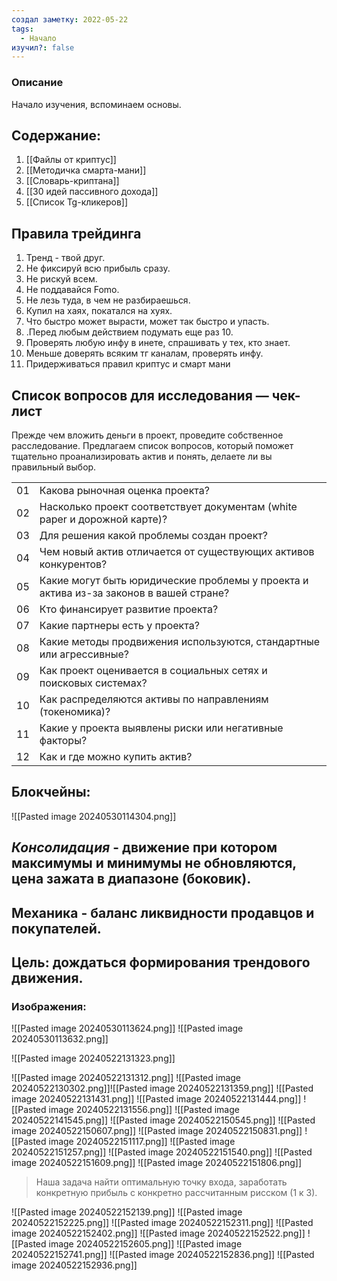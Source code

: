 ```yaml
---
создал заметку: 2022-05-22
tags:
  - Начало
изучил?: false
---
```

### Описание
Начало изучения, вспоминаем основы.

## Содержание:
1. [[Файлы от криптус]]
2. [[Методичка смарта-мани]]
3. [[Словарь-криптана]]
4. [[30 идей пассивного дохода]]
5. [[Список Tg-кликеров]]

## Правила трейдинга
1. Тренд - твой друг.
2. Не фиксируй всю прибыль сразу.
3. Не рискуй всем.
4. Не поддавайся Fomo.
5. Не лезь туда, в чем не разбираешься.
6. Купил на хаях, покатался на хуях.
7. Что быстро может вырасти, может так быстро и упасть.
8. .Перед любым действием подумать еще раз 10. 
9. Проверять любую инфу в инете, спрашивать у тех, кто знает. 
10. Меньше доверять всяким тг каналам, проверять инфу. 
11. Придерживаться правил криптус и смарт мани

## Список вопросов для исследования — чек-лист

Прежде чем вложить деньги в проект, проведите собственное расследование. Предлагаем список вопросов, который поможет тщательно проанализировать актив и понять, делаете ли вы правильный выбор.  

|     |                                                                                        |
| --- | -------------------------------------------------------------------------------------- |
| 01  | Какова рыночная оценка проекта?                                                        |
| 02  | Насколько проект соответствует документам (white paper и дорожной карте)?              |
| 03  | Для решения какой проблемы создан проект?                                              |
| 04  | Чем новый актив отличается от существующих активов конкурентов?                        |
| 05  | Какие могут быть юридические проблемы у проекта и актива из-за законов в вашей стране? |
| 06  | Кто финансирует развитие проекта?                                                      |
| 07  | Какие партнеры есть у проекта?                                                         |
| 08  | Какие методы продвижения используются, стандартные или агрессивные?                    |
| 09  | Как проект оценивается в социальных сетях и поисковых системах?                        |
| 10  | Как распределяются активы по направлениям (токеномика)?                                |
| 11  | Какие у проекта выявлены риски или негативные факторы?                                 |
| 12  | Как и где можно купить актив?                                                          |

## Блокчейны:
![[Pasted image 20240530114304.png]]
## *Консолидация* - движение при котором максимумы и минимумы не обновляются, цена зажата в диапазоне (боковик).


## Механика - баланс ликвидности продавцов и покупателей.


## Цель:  дождаться формирования трендового движения.


### Изображения:
![[Pasted image 20240530113624.png]]
![[Pasted image 20240530113632.png]]


![[Pasted image 20240522131323.png]]

![[Pasted image 20240522131312.png]]
![[Pasted image 20240522130302.png]]![[Pasted image 20240522131359.png]]
![[Pasted image 20240522131431.png]]
![[Pasted image 20240522131444.png]]
![[Pasted image 20240522131556.png]]
![[Pasted image 20240522141545.png]]
![[Pasted image 20240522150545.png]]
![[Pasted image 20240522150607.png]]
![[Pasted image 20240522150831.png]]
![[Pasted image 20240522151117.png]]
![[Pasted image 20240522151257.png]]
![[Pasted image 20240522151540.png]]
![[Pasted image 20240522151609.png]]
![[Pasted image 20240522151806.png]]

> Наша задача найти оптимальную точку входа, заработать конкретную прибыль с конкретно рассчитанным рисском (1 к 3).

![[Pasted image 20240522152139.png]]
![[Pasted image 20240522152225.png]]
![[Pasted image 20240522152311.png]]
![[Pasted image 20240522152402.png]]
![[Pasted image 20240522152522.png]]
![[Pasted image 20240522152605.png]]
![[Pasted image 20240522152741.png]]
![[Pasted image 20240522152836.png]]
![[Pasted image 20240522152936.png]]



